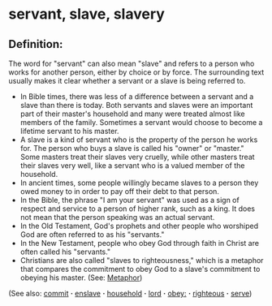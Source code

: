 # servant, slave, slavery #

## Definition: ##

The word for "servant" can also mean "slave" and refers to a person who works for another person, either by choice or by force. The surrounding text usually makes it clear whether a servant or a slave is being referred to.

* In Bible times, there was less of a difference between a servant and a slave than there is today. Both servants and slaves were an important part of their master's household and many were treated almost like members of the family. Sometimes a servant would choose to become a lifetime servant to his master.
* A slave is a kind of servant who is the property of the person he works for. The person who buys a slave is called his "owner" or "master." Some masters treat their slaves very cruelly, while other masters treat their slaves very well, like a servant who is a valued member of the household.
* In ancient times, some people willingly became slaves to a person they owed money to in order to pay off their debt to that person. 
* In the Bible, the phrase "I am your servant" was used as a sign of respect and service to a person of higher rank, such as a king. It does not mean that the person speaking was an actual servant.
* In the Old Testament, God's prophets and other people who worshiped God are often referred to as his "servants."
* In the New Testament, people who obey God through faith in Christ are often called his "servants."
* Christians are also called "slaves to righteousness," which is a metaphor that compares the commitment to obey God to a slave's commitment to obeying his master. (See: [Metaphor](https://git.door43.org/Door43/en-ta-translate-vol1/src/master/content/figs_metaphor.md))

(See also: [commit](../other/commit.md) **·** [enslave](../kt/enslave.md) **·** [household](../other/household.md) **·** [lord](../kt/lord.md) **·** [obey:](../other/obey:.md) **·** [righteous](../kt/righteous.md) **·** [serve](../other/serve.md))

